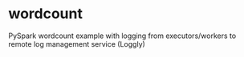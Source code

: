 # wordcount
PySpark wordcount example with logging from executors/workers to remote log management service (Loggly)
